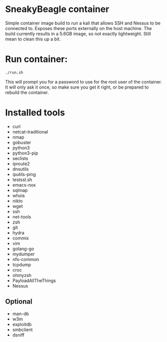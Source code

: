 # SneakyBeagle container
Simple container image build to run a kali that allows SSH and Nessus to be connected to. Exposes these ports externally on the host machine. The build currently results in a 5.6GB image, so not exactly lightweight. Still mean to clean this up a bit.

# Run container:
```
./run.sh
```
This will prompt you for a password to use for the root user of the container. It will only ask it once, so make sure you get it right, or be prepared to rebuild the container.

# Installed tools

- curl
- netcat-traditional
- nmap
- gobuster
- python3
- python3-pip
- seclists
- iproute2
- dnsutils
- iputils-ping
- testssl.sh
- emacs-nox
- sqlmap
- whois
- nikto
- wget
- ssh
- net-tools
- zsh
- git
- hydra
- commix
- vim
- golang-go
- mydumper
- nfs-common
- tcpdump
- croc
- ohmyzsh
- PayloadAllTheThings
- Nessus


## Optional
- man-db
- w3m
- exploitdb
- smbclient
- dsniff
